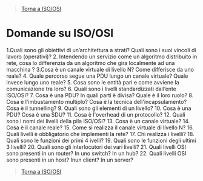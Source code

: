 >[Torna a ISO/OSI](isoosi.md)

# **Domande su ISO/OSI**

1.Quali sono gli obiettivi di un’architettura a strati? Quali sono i suoi vincoli di lavoro (operativi)?
2. Intendendo un servizio come un algoritmo distribuito in rete, cosa lo differenzia da un algoritmo che gira localmente ad una macchina ?
3.Cosa è un canale virtuale di livello N? Come differisce da uno reale?
4. Quale percorso segue una PDU lungo un canale virtuale? Quale invece lungo uno reale?
5. Cosa sono le entità pari e come avviene la comunicazione tra loro?
6. Quali sono i livelli standardizzati dall’ente ISO/OSI?
7. Cosa è una PDU? In quali parti è divisa? Quale è il loro ruolo?
8. Cosa è l'imbustamento multiplo? Cosa è la tecnica dell'incapsulamento? Cosa è il tunnelling?
9. Quali sono gli elementi di un livello?
10. Cosa è una PDU? Cosa è una SDU?
11. Cosa è l'overhead di un protocollo?
12. Quali sono i nomi dei livelli della pila ISO/OSI?
13. Cosa è un canale virtuale?
14. Cosa è il canale reale?
15. Come si realizza il canale virtuale di livello N?
16. Quali livelli è obbligatorio che implementi la rete?
17. Chi realizza i livelli?
18. Quali sono le funzioni dei primi 4 ivelli?
19. Quali sono le funzioni degli ultimi 3 livelli?
20. Quali sono gli interlocutori dei vari livelli?
21. Quali livelli OSI sono presenti in un router? In uno switch? In un hub?
22. Quali livelli OSI sono presenti in un host? Inun client? In un server?

>[Torna a ISO/OSI](isoosi.md)
